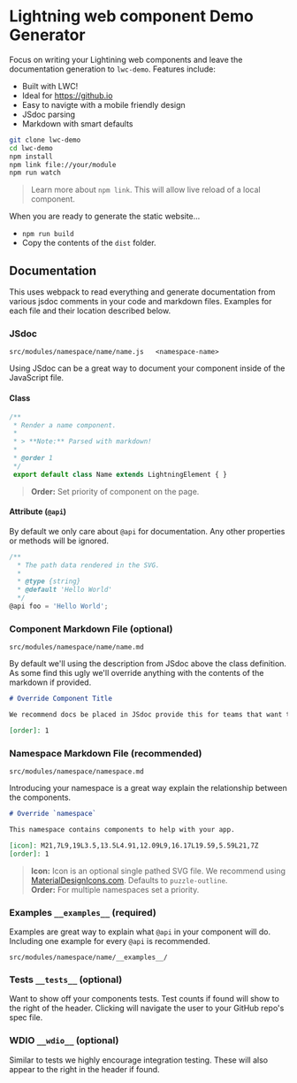 # Lightning web component Demo Generator

Focus on writing your Lightining web components and leave the documentation generation to `lwc-demo`. Features include:

- Built with LWC!
- Ideal for https://github.io
- Easy to navigte with a mobile friendly design
- JSdoc parsing
- Markdown with smart defaults

```sh
git clone lwc-demo
cd lwc-demo
npm install
npm link file://your/module
npm run watch
```

> Learn more about `npm link`. This will allow live reload of a local component.

When you are ready to generate the static website...

- `npm run build`
- Copy the contents of the `dist` folder.

## Documentation

This uses webpack to read everything and generate documentation from various jsdoc comments in your code and markdown files. Examples for each file and their location described below.

### JSdoc

```text
src/modules/namespace/name/name.js   <namespace-name>
```

Using JSdoc can be a great way to document your component inside of the JavaScript file.

#### Class

```js
/**
 * Render a name component.
 * 
 * > **Note:** Parsed with markdown!
 * 
 * @order 1
 */
 export default class Name extends LightningElement { }
```

> **Order:** Set priority of component on the page.

#### Attribute (`@api`)

By default we only care about `@api` for documentation. Any other properties or methods will be ignored.

```js
/**
  * The path data rendered in the SVG.
  *
  * @type {string}
  * @default 'Hello World'
  */
@api foo = 'Hello World';
```

### Component Markdown File (optional)

```text
src/modules/namespace/name/name.md
```

By default we'll using the description from JSdoc above the class definition. As some find this ugly we'll override anything with the contents of the markdown if provided.

```md
# Override Component Title

We recommend docs be placed in JSdoc provide this for teams that want to keep their components simple.

[order]: 1
```

### Namespace Markdown File (recommended)

```text
src/modules/namespace/namespace.md
```

Introducing your namespace is a great way explain the relationship between the components.

```md
# Override `namespace`

This namespace contains components to help with your app.

[icon]: M21,7L9,19L3.5,13.5L4.91,12.09L9,16.17L19.59,5.59L21,7Z
[order]: 1
```

> **Icon:** Icon is an optional single pathed SVG file. We recommend using [MaterialDesignIcons.com](https://materialdesignicons.com). Defaults to `puzzle-outline`.<br/>
> **Order:** For multiple namespaces set a priority.

### Examples `__examples__` (required)

Examples are great way to explain what `@api` in your component will do. Including one example for every `@api` is recommended.

```text
src/modules/namespace/name/__examples__/
```

### Tests `__tests__` (optional)

Want to show off your components tests. Test counts if found will show to the right of the header. Clicking will navigate the user to your GitHub repo's spec file.

### WDIO `__wdio__` (optional)

Similar to tests we highly encourage integration testing. These will also appear to the right in the header if found.
